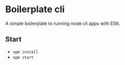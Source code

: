 Boilerplate cli
===

A simple boilerplate to running node cli apps with ES6.

Start
---

- `npm install`
- `npm start`
